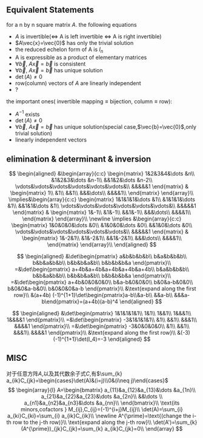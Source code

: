 ## Equivalent Statements

for a n by n square matrix $A$. the following equations 

- $A$ is invertible($\iff$ A is left invertible $\iff$ A is right invertible)
- $A\vec{x}=\vec{0}$ has only the trivial solution
- the reduced echelon form of A is $I_n$
- A is expressible as a product of elementary matrices
- $\forall \vec{b},\ A\vec{x}=\vec{b}$ is consistent
- $\forall \vec{b},\ A\vec{x}=\vec{b}$ has unique solution
- $\det(A) \neq 0$
- row(column) vectors of $A$ are linearly independent
- ?



the important ones( $\text{invertible mapping} \equiv \text{bijection}$, $\text{column}\equiv \text{row}$): 

- $A^{-1}$ exists
- $\det(A)\neq 0$
- $\forall \vec{b},\ A\vec{x}=\vec{b}$ has unique solution(special case,$\vec{b}=\vec{0}$,only trivial solution)
- linearly independent vectors



## elimination & determinant & inversion

$$
\begin{aligned}
&\begin{array}{c:c}
\begin{matrix}
1&2&3&4&\dots &n\\
&1&2&3&\dots &n-1\\
&&1&2&\dots &n-2\\
\vdots&\vdots&\vdots&\vdots&\vdots&\vdots&\\
&&&&&1
\end{matrix}
&
\begin{matrix}
1\\
&1\\
&&1\\
&&&\dots\\
&&&&1\\
\end{matrix}
\end{array}\\
\implies&\begin{array}{c:c}
\begin{matrix}
1&1&1&1&\dots &1\\
&1&1&1&\dots &1\\
&&1&1&\dots &1\\
\vdots&\vdots&\vdots&\vdots&\vdots&\vdots&\\
&&&&&1
\end{matrix}
&
\begin{matrix}
1&-1\\
&1&-1\\
&&1&-1\\
&&&\dots\\
&&&&1\\
\end{matrix}
\end{array}\\
\newline
\implies &\begin{array}{c:c}
\begin{matrix}
1&0&0&0&\dots &0\\
&1&0&0&\dots &0\\
&&1&0&\dots &0\\
\vdots&\vdots&\vdots&\vdots&\vdots&\vdots&\\
&&&&&1
\end{matrix}
&
\begin{matrix}
1&-2&1\\
&1&-2&1\\
&&1&-2&1\\
&&&\dots\\
&&&&1\\
\end{matrix}
\end{array}\\
\end{aligned}
$$


$$
\begin{aligned}
&\det\begin{pmatrix}
a&b&b&b&b\\
b&a&b&b&b\\
b&b&a&b&b\\
b&b&b&a&b\\
b&b&b&b&a
\end{pmatrix}\\
=&\det\begin{pmatrix}
a+4b&a+4b&a+4b&a+4b&a+4b\\
b&a&b&b&b\\
b&b&a&b&b\\
b&b&b&a&b\\
b&b&b&b&a
\end{pmatrix}\\
=&\det\begin{pmatrix}
a+4b&0&0&0&0\\
b&a-b&0&0&0\\
b&0&a-b&0&0\\
b&0&0&a-b&0\\
b&0&0&0&a-b
\end{pmatrix}\\
&\text{expand along the first row}\\
&(a+4b) (-1)^{1+1}\det\begin{pmatrix}a-b\\&a-b\\
&&a-b\\
&&&a-b\end{pmatrix}=(a+4b)(a-b)^4
\end{aligned}
$$

$$
\begin{aligned}
&\det\begin{pmatrix}
1&1&1&1&1\\
1&1\\
1&&1\\
1&&&1\\
1&&&&1
\end{pmatrix}\\
=&\det\begin{pmatrix}
-3&1&1&1&1\\
&1\\
&&1\\
&&&1\\
&&&&1
\end{pmatrix}\\
=&\det\begin{pmatrix}
-3&0&0&0&0\\
&1\\
&&1\\
&&&1\\
&&&&1
\end{pmatrix}\\
&\text{expand along the first row}\\
&(-3)(-1)^{1+1}\det(I_4)=-3
\end{aligned}
$$






## MISC

对于任意方阵$A$,以及其代数余子式$C$,有$\sum_{k} a_{ik}C_{jk}=\begin{cases}\det(A)&(i=j)\\0&(i\neq j)\end{cases}$
$$
\begin{array}{l}
A=\begin{bmatrix}
a_{11}&a_{12}&a_{13}&\dots &a_{1n}\\
a_{21}&a_{22}&a_{23}&\dots &a_{2n}\\
&&\dots \\
a_{n1}&a_{n2}&a_{n3}&\dots &a_{nn}\\
\end{bmatrix}\\
\text{its minors,cofactors } M_{ij},C_{ij}=(-1)^{i+j}M_{ij}\\
\det(A)=\sum_{i} a_{ki}C_{ki}=\sum_{i} a_{ik}C_{ik}\\
\newline
A^{\prime}=\text{(change the i-th row to the j-th row)}\\
\text{expand along the j-th row}\\
\det(A')=\sum_{k} (A^{\prime})_{jk}C_{jk}=\sum_{k} a_{ik}C_{jk}=0\\
\end{array}
$$

  